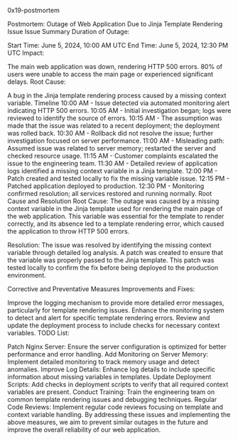0x19-postmortem




Postmortem: Outage of Web Application Due to Jinja Template Rendering Issue
Issue Summary
Duration of Outage:

Start Time: June 5, 2024, 10:00 AM UTC
End Time: June 5, 2024, 12:30 PM UTC
Impact:

The main web application was down, rendering HTTP 500 errors.
80% of users were unable to access the main page or experienced significant delays.
Root Cause:

A bug in the Jinja template rendering process caused by a missing context variable.
Timeline
10:00 AM - Issue detected via automated monitoring alert indicating HTTP 500 errors.
10:05 AM - Initial investigation began; logs were reviewed to identify the source of errors.
10:15 AM - The assumption was made that the issue was related to a recent deployment; the deployment was rolled back.
10:30 AM - Rollback did not resolve the issue; further investigation focused on server performance.
11:00 AM - Misleading path: Assumed issue was related to server memory; restarted the server and checked resource usage.
11:15 AM - Customer complaints escalated the issue to the engineering team.
11:30 AM - Detailed review of application logs identified a missing context variable in a Jinja template.
12:00 PM - Patch created and tested locally to fix the missing variable issue.
12:15 PM - Patched application deployed to production.
12:30 PM - Monitoring confirmed resolution; all services restored and running normally.
Root Cause and Resolution
Root Cause:
The outage was caused by a missing context variable in the Jinja template used for rendering the main page of the web application. This variable was essential for the template to render correctly, and its absence led to a template rendering error, which caused the application to throw HTTP 500 errors.

Resolution:
The issue was resolved by identifying the missing context variable through detailed log analysis. A patch was created to ensure that the variable was properly passed to the Jinja template. This patch was tested locally to confirm the fix before being deployed to the production environment.

Corrective and Preventative Measures
Improvements and Fixes:

Improve the logging mechanism to provide more detailed error messages, particularly for template rendering issues.
Enhance the monitoring system to detect and alert for specific template rendering errors.
Review and update the deployment process to include checks for necessary context variables.
TODO List:

Patch Nginx Server:
Ensure the server configuration is optimized for better performance and error handling.
Add Monitoring on Server Memory:
Implement detailed monitoring to track memory usage and detect anomalies.
Improve Log Details:
Enhance log details to include specific information about missing variables in templates.
Update Deployment Scripts:
Add checks in deployment scripts to verify that all required context variables are present.
Conduct Training:
Train the engineering team on common template rendering issues and debugging techniques.
Regular Code Reviews:
Implement regular code reviews focusing on template and context variable handling.
By addressing these issues and implementing the above measures, we aim to prevent similar outages in the future and improve the overall reliability of our web application.
